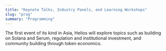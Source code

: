 ```yaml
---
title: "Keynote Talks, Industry Panels, and Learning Workshops"
slug: "prog"
summary: "Programming"
---
```


The first event of its kind in Asia, Helios will explore topics such as building
on Solana and Serum, regulation and institutional investment, and community
building through token economics.
